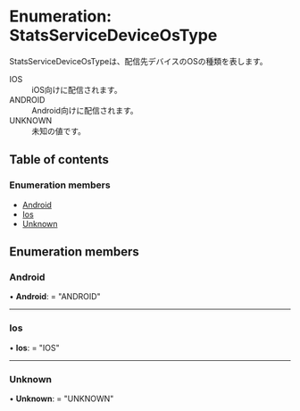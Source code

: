 # Enumeration: StatsServiceDeviceOsType


<div lang=\"ja\">StatsServiceDeviceOsTypeは、配信先デバイスのOSの種類を表します。</div>  <dl class=term>   <dt class=\"term__item\">IOS</dt>   <dd class=\"term__desc\"><span lang=\"ja\">iOS向けに配信されます。</span></dd>   <dt class=\"term__item\">ANDROID</dt>   <dd class=\"term__desc\"><span lang=\"ja\">Android向けに配信されます。</span></dd>   <dt class=\"term__item\">UNKNOWN</dt>   <dd class=\"term__desc\"><span lang=\"ja\">未知の値です。</span></dd> </dl>

## Table of contents

### Enumeration members

- [Android](statsservicedeviceostype.md#android)
- [Ios](statsservicedeviceostype.md#ios)
- [Unknown](statsservicedeviceostype.md#unknown)

## Enumeration members

### Android

• **Android**: = "ANDROID"

___

### Ios

• **Ios**: = "IOS"

___

### Unknown

• **Unknown**: = "UNKNOWN"
